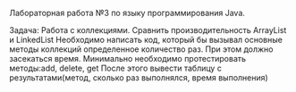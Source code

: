 Лабораторная работа №3 по языку программирования Java. 

Задача: 
Работа с коллекциями. Сравнить производительность ArrayList и LinkedList
Необходимо написать код, который бы вызывал основные методы коллекций определенное количество раз. При этом должно засекаться время.
Минимально необходимо протестировать методы:add, delete, get
После этого вывести таблицу с результатами(метод, сколько раз выполнялся, время выполнения)
